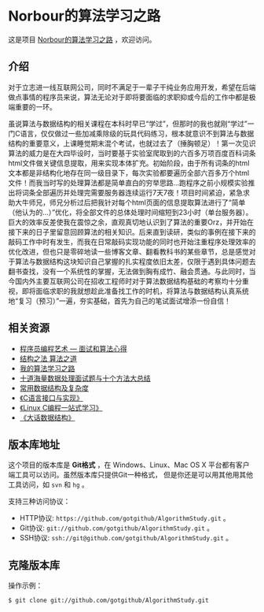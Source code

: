 # Norbour的算法学习之路

这是项目 [Norbour的算法学习之路](https://github.com/norbour/AlgorithmStudy) ，欢迎访问。

## 介绍

对于立志进一线互联网公司，同时不满足于一辈子干纯业务应用开发，希望在后端做点事情的程序员来说，算法无论对于即将要面临的求职抑或今后的工作中都是极端重要的一环。

虽说算法与数据结构的相关课程在本科时早已“学过”，但那时的我也就刚“学过”一门C语言，仅仅做过一些加减乘除级的玩具代码练习，根本就意识不到算法与数据结构的重要意义，上课睡觉期末混个考试，也就过去了（捶胸顿足）！第一次见识算法的威力是在大四毕设时，当时要基于实验室爬取到的六百多万项百度百科词条html文件做关键信息提取，用来实现本体扩充。初始阶段，由于所有词条的html文本都是非结构化地存在同一级目录下，每次实验都要遍历全部六百多万个html文件！而我当时写的处理算法都是简单直白的穷举思路...跑程序之前小规模实验推出将词条全部遍历并处理完需要服务器连续运行7天7夜！项目时间紧迫，紧急求助大牛师兄，师兄分析过后把我针对每个html页面的信息提取算法进行了“简单（他认为的...）”优化，将全部文件的总体处理时间缩短到23小时（单台服务器）。巨大的效率反差使我在震惊之余，直观真切地认识到了算法的重要Orz，并开始在接下来的日子里留意回顾算法的相关知识。后来直到读研，类似的事例在接下来的敲码工作中时有发生，而我在日常敲码实现功能的同时也开始注重程序处理效率的优化改进，但也只是零碎地读一些博客文章、翻看教科书的某些章节，总是感觉对于算法与数据结构这块知识自己掌握的扎实程度依旧太差，仅限于遇到具体问题去翻书查找，没有一个系统性的掌握，无法做到胸有成竹、融会贯通。与此同时，当今国内外主要互联网公司在招收工程师时对于算法数据结构基础的考察均十分重视，即将面临求职的我就想趁此准备找工作的时机，将算法与数据结构认真系统地“复习（预习）”一遍，夯实基础，首先为自己的笔试面试增添一份自信！

## 相关资源

* [程序员编程艺术 — 面试和算法心得](https://github.com/julycoding/The-Art-Of-Programming-By-July)
* [结构之法 算法之道](http://blog.csdn.net/v_july_v)
* [我的算法学习之路](http://zh.lucida.me/blog/on-learning-algorithms/)
* [十道海量数据处理面试题与十个方法大总结](http://kb.cnblogs.com/page/95701/)
* [常用数据结构及复杂度](http://www.cnblogs.com/gaochundong/p/3813252.html)
* [《C语言接口与实现》](http://book.douban.com/subject/6801697/)
* [《Linux C编程一站式学习》](http://book.douban.com/subject/4141733/)
* [《大话数据结构》](http://book.douban.com/subject/6424904/)

## 版本库地址

这个项目的版本库是 **Git格式** ，在 Windows、Linux、Mac OS X
平台都有客户端工具可以访问。虽然版本库只提供Git一种格式，
但是你还是可以用其他用其他工具访问，如 ``svn`` 和 ``hg`` 。

支持三种访问协议：

* HTTP协议: `https://github.com/gotgithub/AlgorithmStudy.git` 。
* Git协议: `git://github.com/gotgithub/AlgorithmStudy.git` 。
* SSH协议: `ssh://git@github.com/gotgithub/AlgorithmStudy.git` 。

## 克隆版本库

操作示例：

    $ git clone git://github.com/gotgithub/AlgorithmStudy.git
